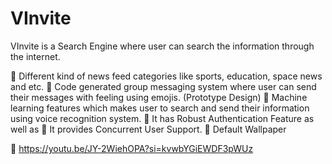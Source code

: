 # VInvite
VInvite is a Search Engine where user can search the information through the internet.

:dart: Different kind of news feed categories like sports, education, space news and etc.
:dart: Code generated group messaging system where user can send their messages with feeling using emojis. (Prototype Design)
:dart: Machine learning features which makes user to search and send their information using voice recognition system.
:dart: It has Robust Authentication Feature as well as
:dart: It provides Concurrent User Support.
:dart: Default Wallpaper

:dart: https://youtu.be/JY-2WiehOPA?si=kvwbYGiEWDF3pWUz

